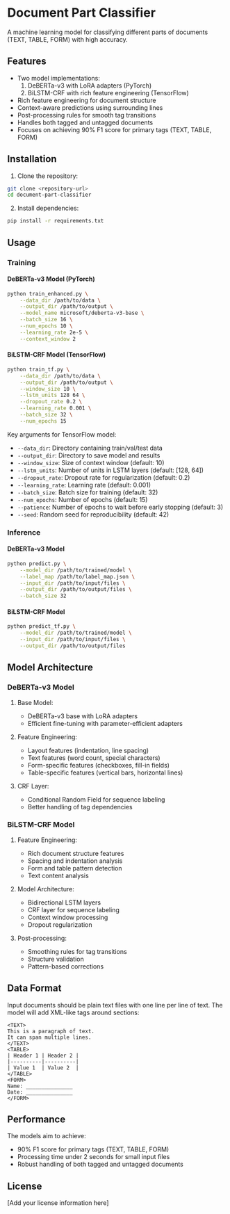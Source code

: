 # Document Part Classifier

A machine learning model for classifying different parts of documents (TEXT, TABLE, FORM) with high accuracy.

## Features

- Two model implementations:
  1. DeBERTa-v3 with LoRA adapters (PyTorch)
  2. BiLSTM-CRF with rich feature engineering (TensorFlow)
- Rich feature engineering for document structure
- Context-aware predictions using surrounding lines
- Post-processing rules for smooth tag transitions
- Handles both tagged and untagged documents
- Focuses on achieving 90% F1 score for primary tags (TEXT, TABLE, FORM)

## Installation

1. Clone the repository:
```bash
git clone <repository-url>
cd document-part-classifier
```

2. Install dependencies:
```bash
pip install -r requirements.txt
```

## Usage

### Training

#### DeBERTa-v3 Model (PyTorch)
```bash
python train_enhanced.py \
    --data_dir /path/to/data \
    --output_dir /path/to/output \
    --model_name microsoft/deberta-v3-base \
    --batch_size 16 \
    --num_epochs 10 \
    --learning_rate 2e-5 \
    --context_window 2
```

#### BiLSTM-CRF Model (TensorFlow)
```bash
python train_tf.py \
    --data_dir /path/to/data \
    --output_dir /path/to/output \
    --window_size 10 \
    --lstm_units 128 64 \
    --dropout_rate 0.2 \
    --learning_rate 0.001 \
    --batch_size 32 \
    --num_epochs 15
```

Key arguments for TensorFlow model:
- `--data_dir`: Directory containing train/val/test data
- `--output_dir`: Directory to save model and results
- `--window_size`: Size of context window (default: 10)
- `--lstm_units`: Number of units in LSTM layers (default: [128, 64])
- `--dropout_rate`: Dropout rate for regularization (default: 0.2)
- `--learning_rate`: Learning rate (default: 0.001)
- `--batch_size`: Batch size for training (default: 32)
- `--num_epochs`: Number of epochs (default: 15)
- `--patience`: Number of epochs to wait before early stopping (default: 3)
- `--seed`: Random seed for reproducibility (default: 42)

### Inference

#### DeBERTa-v3 Model
```bash
python predict.py \
    --model_dir /path/to/trained/model \
    --label_map /path/to/label_map.json \
    --input_dir /path/to/input/files \
    --output_dir /path/to/output/files \
    --batch_size 32
```

#### BiLSTM-CRF Model
```bash
python predict_tf.py \
    --model_dir /path/to/trained/model \
    --input_dir /path/to/input/files \
    --output_dir /path/to/output/files
```

## Model Architecture

### DeBERTa-v3 Model
1. Base Model:
   - DeBERTa-v3 base with LoRA adapters
   - Efficient fine-tuning with parameter-efficient adapters

2. Feature Engineering:
   - Layout features (indentation, line spacing)
   - Text features (word count, special characters)
   - Form-specific features (checkboxes, fill-in fields)
   - Table-specific features (vertical bars, horizontal lines)

3. CRF Layer:
   - Conditional Random Field for sequence labeling
   - Better handling of tag dependencies

### BiLSTM-CRF Model
1. Feature Engineering:
   - Rich document structure features
   - Spacing and indentation analysis
   - Form and table pattern detection
   - Text content analysis

2. Model Architecture:
   - Bidirectional LSTM layers
   - CRF layer for sequence labeling
   - Context window processing
   - Dropout regularization

3. Post-processing:
   - Smoothing rules for tag transitions
   - Structure validation
   - Pattern-based corrections

## Data Format

Input documents should be plain text files with one line per line of text. The model will add XML-like tags around sections:

```
<TEXT>
This is a paragraph of text.
It can span multiple lines.
</TEXT>
<TABLE>
| Header 1 | Header 2 |
|----------|----------|
| Value 1  | Value 2  |
</TABLE>
<FORM>
Name: _______________
Date: _______________
</FORM>
```

## Performance

The models aim to achieve:
- 90% F1 score for primary tags (TEXT, TABLE, FORM)
- Processing time under 2 seconds for small input files
- Robust handling of both tagged and untagged documents

## License

[Add your license information here] 